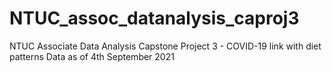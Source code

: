 # NTUC_assoc_datanalysis_caproj3
NTUC Associate Data Analysis Capstone Project 3 - COVID-19 link with diet patterns
Data as of 4th September 2021

